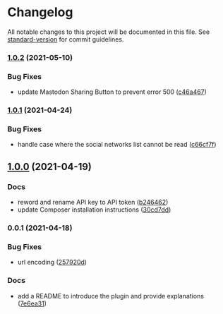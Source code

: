 # Changelog

All notable changes to this project will be documented in this file. See [standard-version](https://github.com/conventional-changelog/standard-version) for commit guidelines.

### [1.0.2](https://github.com/ArmandPhilippot/minimalist-sharing-buttons-widget/compare/v1.0.1...v1.0.2) (2021-05-10)

### Bug Fixes

-   update Mastodon Sharing Button to prevent error 500 ([c46a467](https://github.com/ArmandPhilippot/minimalist-sharing-buttons-widget/commit/c46a46754fbf5db73c77dae2d33653c92651ac6c))

### [1.0.1](https://github.com/ArmandPhilippot/minimalist-sharing-buttons-widget/compare/v1.0.0...v1.0.1) (2021-04-24)

### Bug Fixes

-   handle case where the social networks list cannot be read ([c66cf7f](https://github.com/ArmandPhilippot/minimalist-sharing-buttons-widget/commit/c66cf7f307c87c2b5a1fa7d96c57c50a989cc5e5))

## [1.0.0](https://github.com/ArmandPhilippot/minimalist-sharing-buttons-widget/compare/v0.0.1...v1.0.0) (2021-04-19)

### Docs

-   reword and rename API key to API token ([b246462](https://github.com/ArmandPhilippot/minimalist-sharing-buttons-widget/commit/b246462550604f0192d83ed89629ec946d68ed3f))
-   update Composer installation instructions ([30cd7dd](https://github.com/ArmandPhilippot/minimalist-sharing-buttons-widget/commit/30cd7dded0f68e46c5b46855cde74aada7452b18))

### 0.0.1 (2021-04-18)

### Bug Fixes

-   url encoding ([257920d](https://github.com/ArmandPhilippot/minimalist-sharing-buttons-widget/commit/257920d1acf1911446ebc029bdd075cb09147e70))

### Docs

-   add a README to introduce the plugin and provide explanations ([7e6ea31](https://github.com/ArmandPhilippot/minimalist-sharing-buttons-widget/commit/7e6ea310f608b9f4c51122ba6485542b56a0cb0b))
